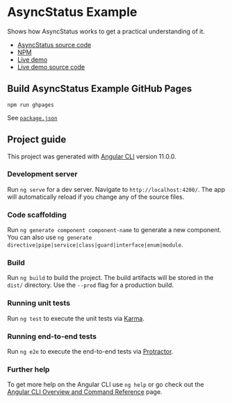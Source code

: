 # AsyncStatus Example

Shows how AsyncStatus works to get a practical understanding of it.

- [AsyncStatus source code](https://github.com/bugtamer/async-status-js)
- [NPM](https://www.npmjs.com/package/@bugtamer/async-status)
- [Live demo](https://bugtamer.github.io/ng-async-status-example/)
- [Live demo source code](https://github.com/bugtamer/ng-async-status-example)

## Build AsyncStatus Example GitHub Pages

`npm run ghpages`

See [`package.json`](./package.json)

## Project guide

This project was generated with [Angular CLI](https://github.com/angular/angular-cli) version 11.0.0.

### Development server

Run `ng serve` for a dev server. Navigate to `http://localhost:4200/`. The app will automatically reload if you change any of the source files.

### Code scaffolding

Run `ng generate component component-name` to generate a new component. You can also use `ng generate directive|pipe|service|class|guard|interface|enum|module`.

### Build

Run `ng build` to build the project. The build artifacts will be stored in the `dist/` directory. Use the `--prod` flag for a production build.

### Running unit tests

Run `ng test` to execute the unit tests via [Karma](https://karma-runner.github.io).

### Running end-to-end tests

Run `ng e2e` to execute the end-to-end tests via [Protractor](http://www.protractortest.org/).

### Further help

To get more help on the Angular CLI use `ng help` or go check out the [Angular CLI Overview and Command Reference](https://angular.io/cli) page.
